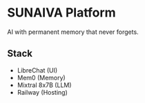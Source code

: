 # SUNAIVA Platform

AI with permanent memory that never forgets.

## Stack
- LibreChat (UI)
- Mem0 (Memory)  
- Mixtral 8x7B (LLM)
- Railway (Hosting)
